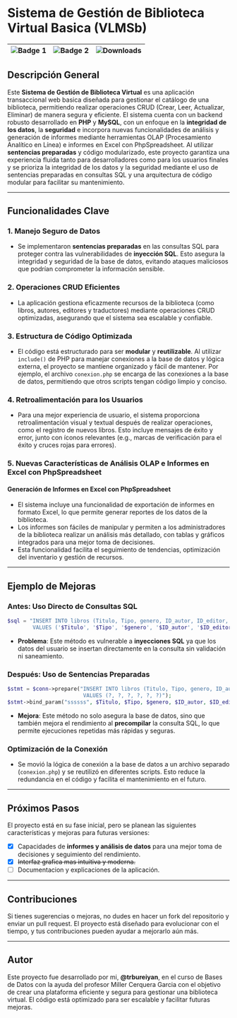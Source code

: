 
# Sistema de Gestión de Biblioteca Virtual Basica (VLMSb)

| ![Badge 1](https://github.com/user-attachments/assets/4ee7973c-9dbd-42ec-8cb0-27d68999e824) | ![Badge 2](https://github.com/user-attachments/assets/0b35c9b8-b12d-4073-8efa-584f8dbdcb6f) | ![Downloads](https://img.shields.io/github/downloads/trbureiyan/App-web-BibliotecaVirtual/total?style=for-the-badge&color=8ac7ff) |
|---|---|---|


## Descripción General

Este **Sistema de Gestión de Biblioteca Virtual** es una aplicación transaccional web basica diseñada para gestionar el catálogo de una biblioteca, permitiendo realizar operaciones CRUD (Crear, Leer, Actualizar, Eliminar) de manera segura y eficiente. El sistema cuenta con un backend robusto desarrollado en **PHP** y **MySQL**, con un enfoque en la **integridad de los datos**, la **seguridad** e incorpora nuevas funcionalidades de análisis y generación de informes mediante herramientas OLAP (Procesamiento Analítico en Línea) e informes en Excel con PhpSpreadsheet. Al utilizar **sentencias preparadas** y código modularizado, este proyecto garantiza una experiencia fluida tanto para desarrolladores como para los usuarios finales y se prioriza la integridad de los datos y la seguridad mediante el uso de sentencias preparadas en consultas SQL y una arquitectura de código modular para facilitar su mantenimiento.

---

## Funcionalidades Clave

### 1. **Manejo Seguro de Datos**
   - Se implementaron **sentencias preparadas** en las consultas SQL para proteger contra las vulnerabilidades de **inyección SQL**. Esto asegura la integridad y seguridad de la base de datos, evitando ataques maliciosos que podrían comprometer la información sensible.

### 2. **Operaciones CRUD Eficientes**
   - La aplicación gestiona eficazmente recursos de la biblioteca (como libros, autores, editores y traductores) mediante operaciones CRUD optimizadas, asegurando que el sistema sea escalable y confiable.

### 3. **Estructura de Código Optimizada**
   - El código está estructurado para ser **modular** y **reutilizable**. Al utilizar `include()` de PHP para manejar conexiones a la base de datos y lógica externa, el proyecto se mantiene organizado y fácil de mantener. Por ejemplo, el archivo `conexion.php` se encarga de las conexiones a la base de datos, permitiendo que otros scripts tengan código limpio y conciso.

### 4. **Retroalimentación para los Usuarios**
   - Para una mejor experiencia de usuario, el sistema proporciona retroalimentación visual y textual después de realizar operaciones, como el registro de nuevos libros. Esto incluye mensajes de éxito y error, junto con íconos relevantes (e.g., marcas de verificación para el éxito y cruces rojas para errores).

### 5. Nuevas Características de Análisis OLAP e Informes en Excel con PhpSpreadsheet

#### Generación de Informes en Excel con PhpSpreadsheet
- El sistema incluye una funcionalidad de exportación de informes en formato Excel, lo que permite generar reportes de los datos de la biblioteca.
- Los informes son fáciles de manipular y permiten a los administradores de la biblioteca realizar un análisis más detallado, con tablas y gráficos integrados para una mejor toma de decisiones.
- Esta funcionalidad facilita el seguimiento de tendencias, optimización del inventario y gestión de recursos.

---

## Ejemplo de Mejoras

### Antes: Uso Directo de Consultas SQL
   ```php
   $sql = "INSERT INTO libros (Titulo, Tipo, genero, ID_autor, ID_editor, ID_traductor) 
           VALUES ('$Titulo', '$Tipo', '$genero', '$ID_autor', '$ID_editor', '$ID_traductor')";
   ```

   - **Problema**: Este método es vulnerable a **inyecciones SQL** ya que los datos del usuario se insertan directamente en la consulta sin validación ni saneamiento.

### Después: Uso de Sentencias Preparadas
   ```php
   $stmt = $conn->prepare("INSERT INTO libros (Titulo, Tipo, genero, ID_autor, ID_editor, ID_traductor) 
                           VALUES (?, ?, ?, ?, ?, ?)");
   $stmt->bind_param("ssssss", $Titulo, $Tipo, $genero, $ID_autor, $ID_editor, $ID_traductor);
   ```

   - **Mejora**: Este método no solo asegura la base de datos, sino que también mejora el rendimiento al **precompilar** la consulta SQL, lo que permite ejecuciones repetidas más rápidas y seguras.

### Optimización de la Conexión
   - Se movió la lógica de conexión a la base de datos a un archivo separado (`conexion.php`) y se reutilizó en diferentes scripts. Esto reduce la redundancia en el código y facilita el mantenimiento en el futuro.

---

## Próximos Pasos

El proyecto está en su fase inicial, pero se planean las siguientes características y mejoras para futuras versiones:

<!--- - Implementación de **funcionalidades API** para integrar operaciones completas de CRUD. --->
- [x] Capacidades de **informes y análisis de datos** para una mejor toma de decisiones y seguimiento del rendimiento.
- [x] ~~Interfaz grafica mas intuitiva y moderna.~~
- [ ] Documentacion y explicaciones de la aplicación.

---

## Contribuciones

Si tienes sugerencias o mejoras, no dudes en hacer un fork del repositorio y enviar un pull request. El proyecto está diseñado para evolucionar con el tiempo, y tus contribuciones pueden ayudar a mejorarlo aún más.

---

## Autor

Este proyecto fue desarrollado por mi, **@trbureiyan**, en el curso de Bases de Datos con la ayuda del profesor Miller Cerquera Garcia con el objetivo de crear una plataforma eficiente y segura para gestionar una biblioteca virtual. El código está optimizado para ser escalable y facilitar futuras mejoras.

